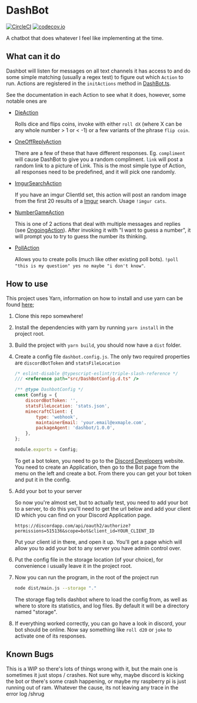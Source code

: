 # DashBot

[![CircleCI](https://circleci.com/gh/aNickzz/DashBot.svg?style=svg)](https://circleci.com/gh/aNickzz/DashBot)
[![codecov.io](https://codecov.io/github/aNickzz/DashBot/coverage.svg?branch=master)](https://codecov.io/github/aNickzz/DashBot?branch=master)

A chatbot that does whatever I feel like implementing at the time.

## What can it do

Dashbot will listen for messages on all text channels it has access to and do some simple matching (usually a regex test) to figure out which `Action` to run. Actions are registered in the `initActions` method in [DashBot.ts](src/DashBot.ts).

See the documentation in each Action to see what it does, however, some notable ones are

-   [DieAction](src/Actions/DieAction.ts)

    Rolls dice and flips coins, invoke with either `roll dX` (where X can be any whole number > 1 or < -1) or a few variants of the phrase `flip coin`.

-   [OneOffReplyAction](src/Actions/OneOffReplyAction.ts)

    There are a few of these that have different responses. Eg. `compliment` will cause DashBot to give you a random compliment. `link` will post a random link to a picture of Link. This is the most simple type of Action, all responses need to be predefined, and it will pick one randomly.

-   [ImgurSearchAction](src/Actions/ImgurSearchAction.ts)

    If you have an imgur ClientId set, this action will post an random image from the first 20 results of a [Imgur](https://imgur.com) search. Usage `!imgur cats`.

-   [NumberGameAction](src/Actions/NumberGameAction.ts)

    This is one of 2 actions that deal with multiple messages and replies (see [OngoingAction](src/Actions/OngoingAction.ts)). After invoking it with "I want to guess a number", it will prompt you to try to guess the number its thinking.

-   [PollAction](src/Actions/PollAction.ts)

    Allows you to create polls (much like other existing poll bots). `!poll "this is my question" yes no maybe "i don't know"`.

## How to use

This project uses Yarn, information on how to install and use yarn can be found [here](https://classic.yarnpkg.com/en/docs/getting-started/);

1. Clone this repo somewhere!
2. Install the dependencies with yarn by running `yarn install` in the project root.
3. Build the project with `yarn build`, you should now have a `dist` folder.
4. Create a config file `dashbot.config.js`. The only two required properties are `discordBotToken` and `statsFileLocation`

    ```javascript
    /* eslint-disable @typescript-eslint/triple-slash-reference */
    /// <reference path="src/DashBotConfig.d.ts" />

    /** @type DashbotConfig */
    const Config = {
    	discordBotToken: '',
    	statsFileLocation: 'stats.json',
    	minecraftClient: {
    		type: 'webhook',
    		maintainerEmail: 'your.email@exmaple.com',
    		packageAgent: 'dashbot/1.0.0',
    	},
    };

    module.exports = Config;
    ```

    To get a bot token, you need to go to the [Discord Developers](https://discordapp.com/developers/applications) website. You need to create an Application, then go to the Bot page from the menu on the left and create a bot. From there you can get your bot token and put it in the config.

5. Add your bot to your server

    So now you're almost set, but to actually test, you need to add your bot to a server, to do this you'll need to get the url below and add your client ID which you can find on your Discord Application page.

    `https://discordapp.com/api/oauth2/authorize?permissions=515136&scope=bot&client_id=YOUR_CLIENT_ID`

    Put your client id in there, and open it up. You'll get a page which will allow you to add your bot to any server you have admin control over.

6. Put the config file in the storage location (of your choice), for convenience i usually leave it in the project root.
7. Now you can run the program, in the root of the project run

    ```bash
    node dist/main.js --storage "."
    ```

    The storage flag tells dashbot where to load the config from, as well as where to store its statistics, and log files. By default it will be a directory named "storage".

8. If everything worked correctly, you can go have a look in discord, your bot should be online. Now say something like `roll d20` or `joke` to activate one of its responses.

## Known Bugs

This is a WIP so there's lots of things wrong with it, but the main one is sometimes it just stops / crashes. Not sure why, maybe discord is kicking the bot or there's some crash happening, or maybe my raspberry pi is just running out of ram. Whatever the cause, its not leaving any trace in the error log /shrug
